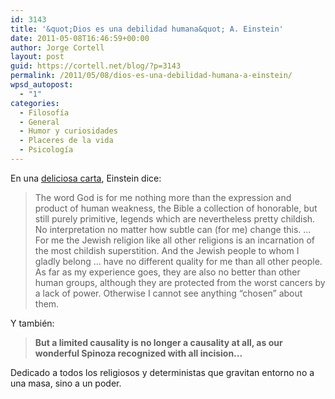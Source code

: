 ```yaml
---
id: 3143
title: '&quot;Dios es una debilidad humana&quot; A. Einstein'
date: 2011-05-08T16:46:59+00:00
author: Jorge Cortell
layout: post
guid: https://cortell.net/blog/?p=3143
permalink: /2011/05/08/dios-es-una-debilidad-humana-a-einstein/
wpsd_autopost:
  - "1"
categories:
  - Filosofí­a
  - General
  - Humor y curiosidades
  - Placeres de la vida
  - Psicología
---
```

En una [deliciosa carta](https://www.lettersofnote.com/2009/10/word-god-is-product-of-human-weakness.html), Einstein dice:

> The word God is for me nothing more than the expression and product of human weakness, the Bible a collection of honorable, but still purely primitive, legends which are nevertheless pretty childish. No interpretation no matter how subtle can (for me) change this. ... For me the Jewish religion like all other religions is an incarnation of the most childish superstition. And the Jewish people to whom I gladly belong ... have no different quality for me than all other people. As far as my experience goes, they are also no better than other human groups, although they are protected from the worst cancers by a lack of power. Otherwise I cannot see anything “chosen” about them.

Y también:

> **But a limited causality is no longer a causality at all, as our wonderful Spinoza recognized with all incision...**

Dedicado a todos los religiosos y deterministas que gravitan entorno no a una masa, sino a un poder.